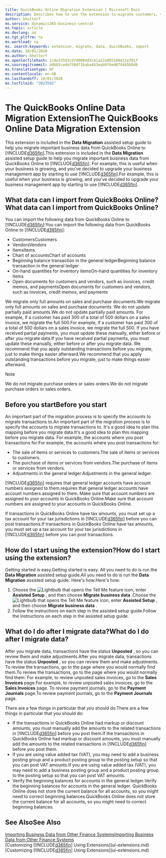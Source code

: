 ```yaml
---
title: QuickBooks Online Migration Extension | Microsoft Docs
description: Describes how to use the extension to migrate customers, vendors, items, and accounts from QuickBooks Online to Business Central.
author: bholtorf
ms.service: dynamics365-business-central
ms.topic: article
ms.devlang: na
ms.tgt_pltfrm: na
ms.workload: na
ms. search.keywords: extension, migrate, data, QuickBooks, import
ms.date: 10/01/2020
ms.author: bholtorf
ms.openlocfilehash: 1c4e33593cd7d0084d3c41a22a865160411ef01f
ms.sourcegitcommit: ddbb5cede750df1baba4b3eab8fbed6744b5b9d6
ms.translationtype: HT
ms.contentlocale: en-GB
ms.lasthandoff: 10/01/2020
ms.locfileid: "3923502"
---
```

# <a name="the-quickbooks-online-data-migration-extension"></a><span data-ttu-id="eb21d-103">The QuickBooks Online Data Migration Extension</span><span class="sxs-lookup"><span data-stu-id="eb21d-103">The QuickBooks Online Data Migration Extension</span></span>

<span data-ttu-id="eb21d-104">This extension is included in the **Data Migration** assisted setup guide to help you migrate important business data from QuickBooks Online to [!INCLUDE[d365fin](includes/d365fin_md.md)].</span><span class="sxs-lookup"><span data-stu-id="eb21d-104">This extension is included in the **Data Migration** assisted setup guide to help you migrate important business data from QuickBooks Online to [!INCLUDE[d365fin](includes/d365fin_md.md)].</span></span> <span data-ttu-id="eb21d-105">For example, this is useful when your business is growing, and you've decided to upgrade your business management app by starting to use [!INCLUDE[d365fin](includes/d365fin_md.md)].</span><span class="sxs-lookup"><span data-stu-id="eb21d-105">For example, this is useful when your business is growing, and you've decided to upgrade your business management app by starting to use [!INCLUDE[d365fin](includes/d365fin_md.md)].</span></span>

## <a name="what-data-can-i-import-from-quickbooks-online"></a><span data-ttu-id="eb21d-106">What data can I import from QuickBooks Online?</span><span class="sxs-lookup"><span data-stu-id="eb21d-106">What data can I import from QuickBooks Online?</span></span>

<span data-ttu-id="eb21d-107">You can import the following data from QuickBooks Online to [!INCLUDE[d365fin](includes/d365fin_md.md)]:</span><span class="sxs-lookup"><span data-stu-id="eb21d-107">You can import the following data from QuickBooks Online to [!INCLUDE[d365fin](includes/d365fin_md.md)]:</span></span>  

* <span data-ttu-id="eb21d-108">Customers</span><span class="sxs-lookup"><span data-stu-id="eb21d-108">Customers</span></span>
* <span data-ttu-id="eb21d-109">Vendors</span><span class="sxs-lookup"><span data-stu-id="eb21d-109">Vendors</span></span>
* <span data-ttu-id="eb21d-110">Items</span><span class="sxs-lookup"><span data-stu-id="eb21d-110">Items</span></span>
* <span data-ttu-id="eb21d-111">Chart of accounts</span><span class="sxs-lookup"><span data-stu-id="eb21d-111">Chart of accounts</span></span>
* <span data-ttu-id="eb21d-112">Beginning balance transaction in the general ledger</span><span class="sxs-lookup"><span data-stu-id="eb21d-112">Beginning balance transaction in the general ledger</span></span>
* <span data-ttu-id="eb21d-113">On-hand quantities for inventory items</span><span class="sxs-lookup"><span data-stu-id="eb21d-113">On-hand quantities for inventory items</span></span>
* <span data-ttu-id="eb21d-114">Open documents for customers and vendors, such as invoices, credit memos, and payments</span><span class="sxs-lookup"><span data-stu-id="eb21d-114">Open documents for customers and vendors, such as invoices, credit memos, and payments</span></span>

<span data-ttu-id="eb21d-115">We migrate only full amounts on sales and purchase documents.</span><span class="sxs-lookup"><span data-stu-id="eb21d-115">We migrate only full amounts on sales and purchase documents.</span></span> <span data-ttu-id="eb21d-116">We do not update partially paid amounts.</span><span class="sxs-lookup"><span data-stu-id="eb21d-116">We do not update partially paid amounts.</span></span> <span data-ttu-id="eb21d-117">For example, if a customer has paid 300 of a total of 500 dollars on a sales invoice, we migrate the full 500.</span><span class="sxs-lookup"><span data-stu-id="eb21d-117">For example, if a customer has paid 300 of a total of 500 dollars on a sales invoice, we migrate the full 500.</span></span> <span data-ttu-id="eb21d-118">If you have received partial payments, you must update these manually, either before or after you migrate data.</span><span class="sxs-lookup"><span data-stu-id="eb21d-118">If you have received partial payments, you must update these manually, either before or after you migrate data.</span></span> <span data-ttu-id="eb21d-119">We recommend that you apply outstanding transactions before you migrate, just to make things easier afterward.</span><span class="sxs-lookup"><span data-stu-id="eb21d-119">We recommend that you apply outstanding transactions before you migrate, just to make things easier afterward.</span></span>

> [!NOTE]  
> <span data-ttu-id="eb21d-120">We do not migrate purchase orders or sales orders.</span><span class="sxs-lookup"><span data-stu-id="eb21d-120">We do not migrate purchase orders or sales orders.</span></span>

## <a name="before-you-start"></a><span data-ttu-id="eb21d-121">Before you start</span><span class="sxs-lookup"><span data-stu-id="eb21d-121">Before you start</span></span>

<span data-ttu-id="eb21d-122">An important part of the migration process is to specify the accounts to migrate transactions to.</span><span class="sxs-lookup"><span data-stu-id="eb21d-122">An important part of the migration process is to specify the accounts to migrate transactions to.</span></span> <span data-ttu-id="eb21d-123">It's a good idea to plan this mapping before you migrate data.</span><span class="sxs-lookup"><span data-stu-id="eb21d-123">It's a good idea to plan this mapping before you migrate data.</span></span> <span data-ttu-id="eb21d-124">For example, the accounts where you post transactions for:</span><span class="sxs-lookup"><span data-stu-id="eb21d-124">For example, the accounts where you post transactions for:</span></span>  

* <span data-ttu-id="eb21d-125">The sale of items or services to customers.</span><span class="sxs-lookup"><span data-stu-id="eb21d-125">The sale of items or services to customers.</span></span>
* <span data-ttu-id="eb21d-126">The purchase of items or services from vendors.</span><span class="sxs-lookup"><span data-stu-id="eb21d-126">The purchase of items or services from vendors.</span></span>  
* <span data-ttu-id="eb21d-127">Adjustments in the general ledger.</span><span class="sxs-lookup"><span data-stu-id="eb21d-127">Adjustments in the general ledger.</span></span>  

[!INCLUDE[d365fin](includes/d365fin_md.md)] <span data-ttu-id="eb21d-128">requires that general ledger accounts have account numbers assigned to them.</span><span class="sxs-lookup"><span data-stu-id="eb21d-128">requires that general ledger accounts have account numbers assigned to them.</span></span> <span data-ttu-id="eb21d-129">Make sure that account numbers are assigned to your accounts in QuickBooks Online.</span><span class="sxs-lookup"><span data-stu-id="eb21d-129">Make sure that account numbers are assigned to your accounts in QuickBooks Online.</span></span>

<span data-ttu-id="eb21d-130">If transactions in QuickBooks Online have tax amounts, you must set up a tax account for your tax jurisdictions in [!INCLUDE[d365fin](includes/d365fin_md.md)] before you can post transactions.</span><span class="sxs-lookup"><span data-stu-id="eb21d-130">If transactions in QuickBooks Online have tax amounts, you must set up a tax account for your tax jurisdictions in [!INCLUDE[d365fin](includes/d365fin_md.md)] before you can post transactions.</span></span>

## <a name="how-do-i-start-using-the-extension"></a><span data-ttu-id="eb21d-131">How do I start using the extension?</span><span class="sxs-lookup"><span data-stu-id="eb21d-131">How do I start using the extension?</span></span>

<span data-ttu-id="eb21d-132">Getting started is easy.</span><span class="sxs-lookup"><span data-stu-id="eb21d-132">Getting started is easy.</span></span> <span data-ttu-id="eb21d-133">All you need to do is run the **Data Migration** assisted setup guide.</span><span class="sxs-lookup"><span data-stu-id="eb21d-133">All you need to do is run the **Data Migration** assisted setup guide.</span></span> <span data-ttu-id="eb21d-134">Here's how:</span><span class="sxs-lookup"><span data-stu-id="eb21d-134">Here's how:</span></span>

1. <span data-ttu-id="eb21d-135">Choose the ![Lightbulb that opens the Tell Me feature](media/ui-search/search_small.png "Tell me what you want to do") icon, enter **Assisted Setup** , and then choose **Migrate business data** .</span><span class="sxs-lookup"><span data-stu-id="eb21d-135">Choose the ![Lightbulb that opens the Tell Me feature](media/ui-search/search_small.png "Tell me what you want to do") icon, enter **Assisted Setup** , and then choose **Migrate business data** .</span></span>
2. <span data-ttu-id="eb21d-136">Follow the instructions on each step in the assisted setup guide.</span><span class="sxs-lookup"><span data-stu-id="eb21d-136">Follow the instructions on each step in the assisted setup guide.</span></span>

## <a name="what-do-i-do-after-i-migrate-data"></a><span data-ttu-id="eb21d-137">What do I do after I migrate data?</span><span class="sxs-lookup"><span data-stu-id="eb21d-137">What do I do after I migrate data?</span></span>

<span data-ttu-id="eb21d-138">After you migrate data, transactions have the status **Unposted** , so you can review them and make adjustments.</span><span class="sxs-lookup"><span data-stu-id="eb21d-138">After you migrate data, transactions have the status **Unposted** , so you can review them and make adjustments.</span></span> <span data-ttu-id="eb21d-139">To review the transactions, go to the page where you would normally find them.</span><span class="sxs-lookup"><span data-stu-id="eb21d-139">To review the transactions, go to the page where you would normally find them.</span></span> <span data-ttu-id="eb21d-140">For example, to review unposted sales invoices, go to the **Sales Invoices** page.</span><span class="sxs-lookup"><span data-stu-id="eb21d-140">For example, to review unposted sales invoices, go to the **Sales Invoices** page.</span></span> <span data-ttu-id="eb21d-141">To review payment journals, go to the **Payment Journals** page.</span><span class="sxs-lookup"><span data-stu-id="eb21d-141">To review payment journals, go to the **Payment Journals** page.</span></span>  

<span data-ttu-id="eb21d-142">There are a few things in particular that you should do:</span><span class="sxs-lookup"><span data-stu-id="eb21d-142">There are a few things in particular that you should do:</span></span>

* <span data-ttu-id="eb21d-143">If the transactions in QuickBooks Online had markup or discount amounts, you must manually add the amounts to the related transactions in [!INCLUDE[d365fin](includes/d365fin_md.md)] before you post them.</span><span class="sxs-lookup"><span data-stu-id="eb21d-143">If the transactions in QuickBooks Online had markup or discount amounts, you must manually add the amounts to the related transactions in [!INCLUDE[d365fin](includes/d365fin_md.md)] before you post them.</span></span>
* <span data-ttu-id="eb21d-144">If you are using value added tax (VAT), you may need to add a business posting group and a product posting group to the posting setup so that you can post VAT amounts.</span><span class="sxs-lookup"><span data-stu-id="eb21d-144">If you are using value added tax (VAT), you may need to add a business posting group and a product posting group to the posting setup so that you can post VAT amounts.</span></span>
* <span data-ttu-id="eb21d-145">Verify the beginning balances for accounts in the general ledger.</span><span class="sxs-lookup"><span data-stu-id="eb21d-145">Verify the beginning balances for accounts in the general ledger.</span></span> <span data-ttu-id="eb21d-146">QuickBooks Online does not store the current balance for all accounts, so you might need to correct beginning balances.</span><span class="sxs-lookup"><span data-stu-id="eb21d-146">QuickBooks Online does not store the current balance for all accounts, so you might need to correct beginning balances.</span></span>

## <a name="see-also"></a><span data-ttu-id="eb21d-147">See Also</span><span class="sxs-lookup"><span data-stu-id="eb21d-147">See Also</span></span>

[<span data-ttu-id="eb21d-148">Importing Business Data from Other Finance Systems</span><span class="sxs-lookup"><span data-stu-id="eb21d-148">Importing Business Data from Other Finance Systems</span></span>](across-import-data-configuration-packages.md)  
<span data-ttu-id="eb21d-149">[Customizing [!INCLUDE[d365fin](includes/d365fin_md.md)] Using Extensions](ui-extensions.md)</span><span class="sxs-lookup"><span data-stu-id="eb21d-149">[Customizing [!INCLUDE[d365fin](includes/d365fin_md.md)] Using Extensions](ui-extensions.md)</span></span>  
